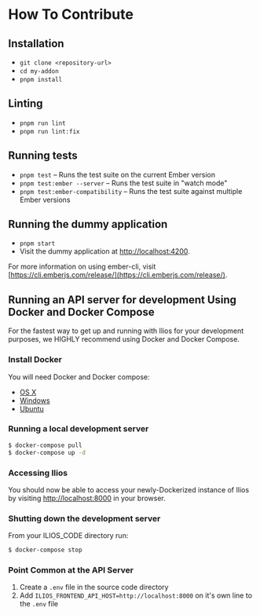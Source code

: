 # How To Contribute

## Installation

* `git clone <repository-url>`
* `cd my-addon`
* `pnpm install`

## Linting

* `pnpm run lint`
* `pnpm run lint:fix`

## Running tests

* `pnpm test` – Runs the test suite on the current Ember version
* `pnpm test:ember --server` – Runs the test suite in "watch mode"
* `pnpm test:ember-compatibility` – Runs the test suite against multiple Ember versions

## Running the dummy application

* `pnpm start`
* Visit the dummy application at [http://localhost:4200](http://localhost:4200).

For more information on using ember-cli, visit [https://cli.emberjs.com/release/](https://cli.emberjs.com/release/).

## Running an API server for development Using Docker and Docker Compose

For the fastest way to get up and running with Ilios for your development purposes, we HIGHLY recommend using Docker and Docker Compose.

### Install Docker

You will need Docker and Docker compose:

- [OS X](https://www.docker.com/docker-mac)
- [Windows](https://www.docker.com/docker-windows)
- [Ubuntu](https://docs.docker.com/engine/installation/linux/docker-ce/ubuntu/)

### Running a local development server

```bash
$ docker-compose pull
$ docker-compose up -d
```

### Accessing Ilios

You should now be able to access your newly-Dockerized instance of Ilios 
by visiting [http://localhost:8000](http://localhost:8000) in your browser.

### Shutting down the development server

From your ILIOS_CODE directory run:

```bash
$ docker-compose stop
```

### Point Common at the API Server

1. Create a `.env` file in the source code directory
2. Add `ILIOS_FRONTEND_API_HOST=http://localhost:8000` on it's own line to the `.env` file
